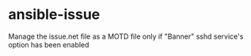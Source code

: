 # ansible-issue
Manage the issue.net file as a MOTD file only if "Banner" sshd service's option has been enabled
